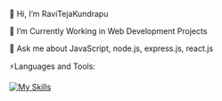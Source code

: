 👋 Hi, I’m RaviTejaKundrapu

👀 I’m Currently Working in Web Development Projects
  
💬 Ask me about JavaScript, node.js, express.js, react.js

⚡Languages and Tools:

[![My Skills](https://skills.thijs.gg/icons?i=html,css,bootstrap,js,sqlite,git,linux,nodejs,express,react,azure,py)](https://skills.thijs.gg)
